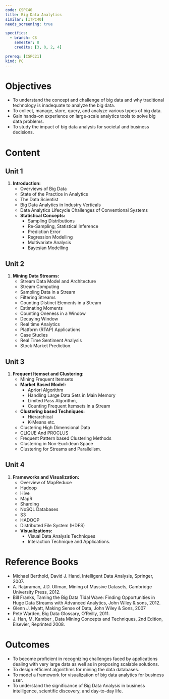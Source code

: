 ```yaml
---
code: CSPC40
title: Big Data Analytics
similar: [ITPC40]
needs_screening: true

specifics:
  - branch: CS
    semester: 8
    credits: [3, 0, 2, 4]

prereq: [CSPC21]
kind: PC
---
```


# Objectives

- To understand the concept and challenge of big data and why traditional technology is inadequate to analyze the big data.
- To collect, manage, store, query, and analyze various types of big data.
- Gain hands-on experience on large-scale analytics tools to solve big data problems.
- To study the impact of big data analysis for societal and business decisions.

# Content

## Unit 1

1. **Introduction:**
   - Overviews of Big Data
   - State of the Practice in Analytics
   - The Data Scientist
   - Big Data Analytics in Industry Verticals
   - Data Analytics Lifecycle Challenges of Conventional Systems
   - **Statistical Concepts:**
      - Sampling Distributions
      - Re-Sampling, Statistical Inference
      - Prediction Error
      - Regression Modelling 
      - Multivariate Analysis 
      - Bayesian Modelling


## Unit 2

1. **Mining Data Streams:**
   - Stream Data Model and Architecture
   - Stream Computing
   - Sampling Data in a Stream 
   - Filtering Streams
   - Counting Distinct Elements in a Stream
   - Estimating Moments
   - Counting Oneness in a Window
   - Decaying Window
   - Real time Analytics
   - Platform (RTAP) Applications
   - Case Studies
   - Real Time Sentiment Analysis
   - Stock Market Prediction.


## Unit 3

1. **Frequent Itemset and Clustering:**
   - Mining Frequent Itemsets
   - **Market Based Model:** 
     - Apriori Algorithm
     - Handling Large Data Sets in Main Memory
     - Limited Pass Algorithm, 
     - Counting Frequent Itemsets in a Stream
   - **Clustering based Techniques:** 
     - Hierarchical
     - K-Means etc.
   - Clustering High Dimensional Data
   - CLIQUE And PROCLUS
   - Frequent Pattern based Clustering Methods 
   - Clustering in Non-Euclidean Space
   - Clustering for Streams and Parallelism.

## Unit 4

1. **Frameworks and Visualization:**
   - Overview of MapReduce 
   - Hadoop
   - Hive
   - MapR
   - Sharding
   - NoSQL Databases
   - S3
   - HADOOP
   - Distributed File System (HDFS)
   - **Visualizations:** 
     - Visual Data Analysis Techniques 
     - Interaction Technique and Applications.

# Reference Books

- Michael Berthold, David J. Hand, Intelligent Data Analysis, Springer, 2007.
- A. Rajaraman, J.D. Ullman, Mining of Massive Datasets, Cambridge University Press, 2012.
- Bill Franks, Taming the Big Data Tidal Wave: Finding Opportunities in Huge Data Streams with Advanced Analytics, John Wiley & sons, 2012.
- Glenn J. Myatt, Making Sense of Data, John Wiley & Sons, 2007
- Pete Warden, Big Data Glossary, O’Reilly, 2011.
- J. Han, M. Kamber , Data Mining Concepts and Techniques, 2nd Edition, Elsevier, Reprinted 2008.

# Outcomes

- To become proficient in recognizing challenges faced by applications dealing with very large data as well as in proposing scalable solutions.
- To design efficient algorithms for mining the data databases.
- To model a framework for visualization of big data analytics for business user.
- To understand the significance of Big Data Analysis in business intelligence, scientific discovery, and day-to-day life.

